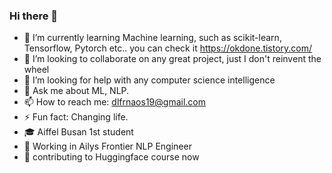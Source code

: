 ### Hi there 👋

- 🌱 I’m currently learning Machine learning, such as scikit-learn, Tensorflow, Pytorch etc.. you can check it https://okdone.tistory.com/
- 👯 I’m looking to collaborate on any great project, just I don't reinvent the wheel
- 🤔 I’m looking for help with any computer science intelligence
- 💬 Ask me about ML, NLP.
- 📫 How to reach me: dlfrnaos19@gmail.com
- ⚡ Fun fact: Changing life.
- 🎓 Aiffel Busan 1st student
- 🏢 Working in Ailys Frontier NLP Engineer
- 🥰 contributing to Huggingface course now
